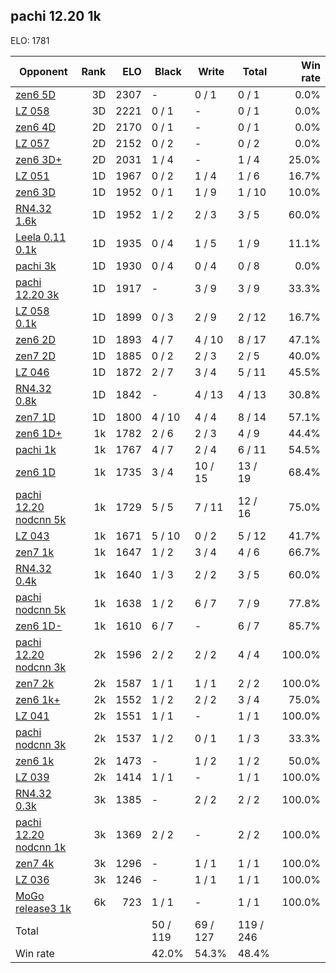 ## pachi 12.20 1k ##

ELO: 1781

Opponent | Rank | ELO | Black | Write | Total | Win rate
---------|-----:|----:|-------|-------|-------|-------:
[zen6 5D](zen6%205D.md) | 3D | 2307 | - | 0 / 1 | 0 / 1 | 0.0%
[LZ 058](LZ%20058.md) | 3D | 2221 | 0 / 1 | - | 0 / 1 | 0.0%
[zen6 4D](zen6%204D.md) | 2D | 2170 | 0 / 1 | - | 0 / 1 | 0.0%
[LZ 057](LZ%20057.md) | 2D | 2152 | 0 / 2 | - | 0 / 2 | 0.0%
[zen6 3D+](zen6%203D+.md) | 2D | 2031 | 1 / 4 | - | 1 / 4 | 25.0%
[LZ 051](LZ%20051.md) | 1D | 1967 | 0 / 2 | 1 / 4 | 1 / 6 | 16.7%
[zen6 3D](zen6%203D.md) | 1D | 1952 | 0 / 1 | 1 / 9 | 1 / 10 | 10.0%
[RN4.32 1.6k](RN4.32%201.6k.md) | 1D | 1952 | 1 / 2 | 2 / 3 | 3 / 5 | 60.0%
[Leela 0.11 0.1k](Leela%200.11%200.1k.md) | 1D | 1935 | 0 / 4 | 1 / 5 | 1 / 9 | 11.1%
[pachi 3k](pachi%203k.md) | 1D | 1930 | 0 / 4 | 0 / 4 | 0 / 8 | 0.0%
[pachi 12.20 3k](pachi%2012.20%203k.md) | 1D | 1917 | - | 3 / 9 | 3 / 9 | 33.3%
[LZ 058 0.1k](LZ%20058%200.1k.md) | 1D | 1899 | 0 / 3 | 2 / 9 | 2 / 12 | 16.7%
[zen6 2D](zen6%202D.md) | 1D | 1893 | 4 / 7 | 4 / 10 | 8 / 17 | 47.1%
[zen7 2D](zen7%202D.md) | 1D | 1885 | 0 / 2 | 2 / 3 | 2 / 5 | 40.0%
[LZ 046](LZ%20046.md) | 1D | 1872 | 2 / 7 | 3 / 4 | 5 / 11 | 45.5%
[RN4.32 0.8k](RN4.32%200.8k.md) | 1D | 1842 | - | 4 / 13 | 4 / 13 | 30.8%
[zen7 1D](zen7%201D.md) | 1D | 1800 | 4 / 10 | 4 / 4 | 8 / 14 | 57.1%
[zen6 1D+](zen6%201D+.md) | 1k | 1782 | 2 / 6 | 2 / 3 | 4 / 9 | 44.4%
[pachi 1k](pachi%201k.md) | 1k | 1767 | 4 / 7 | 2 / 4 | 6 / 11 | 54.5%
[zen6 1D](zen6%201D.md) | 1k | 1735 | 3 / 4 | 10 / 15 | 13 / 19 | 68.4%
[pachi 12.20 nodcnn 5k](pachi%2012.20%20nodcnn%205k.md) | 1k | 1729 | 5 / 5 | 7 / 11 | 12 / 16 | 75.0%
[LZ 043](LZ%20043.md) | 1k | 1671 | 5 / 10 | 0 / 2 | 5 / 12 | 41.7%
[zen7 1k](zen7%201k.md) | 1k | 1647 | 1 / 2 | 3 / 4 | 4 / 6 | 66.7%
[RN4.32 0.4k](RN4.32%200.4k.md) | 1k | 1640 | 1 / 3 | 2 / 2 | 3 / 5 | 60.0%
[pachi nodcnn 5k](pachi%20nodcnn%205k.md) | 1k | 1638 | 1 / 2 | 6 / 7 | 7 / 9 | 77.8%
[zen6 1D-](zen6%201D-.md) | 1k | 1610 | 6 / 7 | - | 6 / 7 | 85.7%
[pachi 12.20 nodcnn 3k](pachi%2012.20%20nodcnn%203k.md) | 2k | 1596 | 2 / 2 | 2 / 2 | 4 / 4 | 100.0%
[zen7 2k](zen7%202k.md) | 2k | 1587 | 1 / 1 | 1 / 1 | 2 / 2 | 100.0%
[zen6 1k+](zen6%201k+.md) | 2k | 1552 | 1 / 2 | 2 / 2 | 3 / 4 | 75.0%
[LZ 041](LZ%20041.md) | 2k | 1551 | 1 / 1 | - | 1 / 1 | 100.0%
[pachi nodcnn 3k](pachi%20nodcnn%203k.md) | 2k | 1537 | 1 / 2 | 0 / 1 | 1 / 3 | 33.3%
[zen6 1k](zen6%201k.md) | 2k | 1473 | - | 1 / 2 | 1 / 2 | 50.0%
[LZ 039](LZ%20039.md) | 2k | 1414 | 1 / 1 | - | 1 / 1 | 100.0%
[RN4.32 0.3k](RN4.32%200.3k.md) | 3k | 1385 | - | 2 / 2 | 2 / 2 | 100.0%
[pachi 12.20 nodcnn 1k](pachi%2012.20%20nodcnn%201k.md) | 3k | 1369 | 2 / 2 | - | 2 / 2 | 100.0%
[zen7 4k](zen7%204k.md) | 3k | 1296 | - | 1 / 1 | 1 / 1 | 100.0%
[LZ 036](LZ%20036.md) | 3k | 1246 | - | 1 / 1 | 1 / 1 | 100.0%
[MoGo release3 1k](MoGo%20release3%201k.md) | 6k | 723 | 1 / 1 | - | 1 / 1 | 100.0%
Total | | | 50 / 119 | 69 / 127 | 119 / 246 | 
Win rate| | | 42.0% | 54.3% | 48.4% | 
